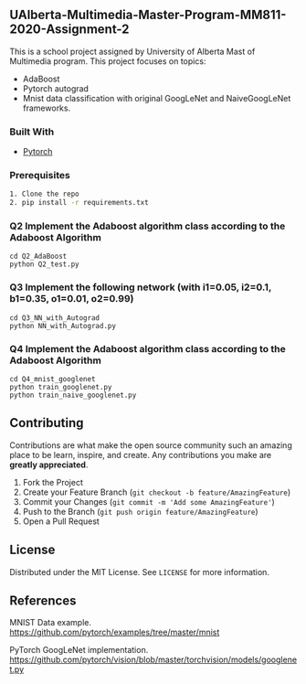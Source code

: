 
<!-- PROJECT LOGO
<br />
<p align="center">
  <a href="https://github.com/othneildrew/Best-README-Template">
    <img src="images/logo.png" alt="Logo" width="80" height="80">
  </a>

  <h3 align="center">Best-README-Template</h3>

  <p align="center">
    An awesome README template to jumpstart your projects!
    <br />
    <a href="https://github.com/othneildrew/Best-README-Template"><strong>Explore the docs »</strong></a>
    <br />
    <br />
    <a href="https://github.com/othneildrew/Best-README-Template">View Demo</a>
    ·
    <a href="https://github.com/othneildrew/Best-README-Template/issues">Report Bug</a>
    ·
    <a href="https://github.com/othneildrew/Best-README-Template/issues">Request Feature</a>
  </p>
</p>
-->


<!-- TABLE OF CONTENTS 
## Table of Contents

* [About the Project](#about-the-project)
  * [Built With](#built-with)
* [Getting Started](#getting-started)
  * [Prerequisites](#prerequisites)
  * [Installation](#installation)
* [Usage](#usage)
* [Roadmap](#roadmap)
* [Contributing](#contributing)
* [License](#license)
* [Contact](#contact)
* [Acknowledgements](#acknowledgements)
-->


<!-- ABOUT THE PROJECT -->
## UAlberta-Multimedia-Master-Program-MM811-2020-Assignment-2

This is a school project assigned by University of Alberta Mast of Multimedia program. This project focuses on topics:
* AdaBoost
* Pytorch autograd
* Mnist data classification with original GoogLeNet and NaiveGoogLeNet frameworks.

### Built With
* [Pytorch](https://github.com/pytorch)

### Prerequisites
```sh
1. Clone the repo
2. pip install -r requirements.txt
```

### Q2 Implement the Adaboost algorithm class according to the Adaboost Algorithm 

```
cd Q2_AdaBoost
python Q2_test.py
```

### Q3 Implement the following network (with i1=0.05, i2=0.1, b1=0.35, o1=0.01, o2=0.99)

```
cd Q3_NN_with_Autograd
python NN_with_Autograd.py
```

### Q4 Implement the Adaboost algorithm class according to the Adaboost Algorithm 

```
cd Q4_mnist_googlenet
python train_googlenet.py
python train_naive_googlenet.py
```

<!-- CONTRIBUTING -->
## Contributing

Contributions are what make the open source community such an amazing place to be learn, inspire, and create. Any contributions you make are **greatly appreciated**.

1. Fork the Project
2. Create your Feature Branch (`git checkout -b feature/AmazingFeature`)
3. Commit your Changes (`git commit -m 'Add some AmazingFeature'`)
4. Push to the Branch (`git push origin feature/AmazingFeature`)
5. Open a Pull Request



<!-- LICENSE -->
## License

Distributed under the MIT License. See `LICENSE` for more information.

## References
MNIST Data example. https://github.com/pytorch/examples/tree/master/mnist

PyTorch GoogLeNet implementation. https://github.com/pytorch/vision/blob/master/torchvision/models/googlenet.py


